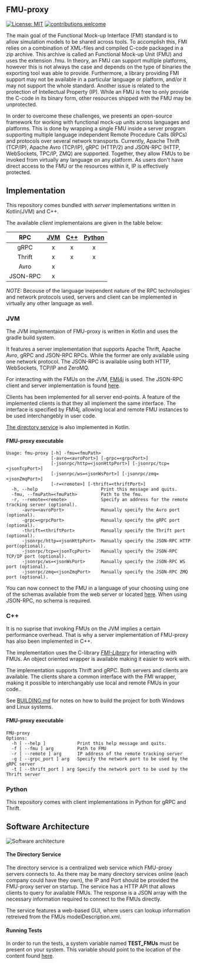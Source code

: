## FMU-proxy

[![License: MIT](https://img.shields.io/badge/License-MIT-yellow.svg)](https://opensource.org/licenses/MIT)
[![contributions welcome](https://img.shields.io/badge/contributions-welcome-brightgreen.svg?style=flat)](https://github.com/SFI-Mechatronics/FMU-proxy/issues)

The main goal of the Functional Mock-up Interface (FMI) standard is to allow simulation models to be shared across tools. 
To accomplish this, FMI relies on a combination of XML-files and compiled C-code packaged in a zip archive. 
This archive is called an Functional Mock-up Unit (FMU) and uses the extension .fmu. 
In theory, an FMU can support multiple platforms, however this is not always the case and depends on the type of binaries the exporting tool was able to provide. 
Furthermore, a library providing FMI support may not be available in a particular language or platform, and/or it may not support the whole standard. 
Another issue is related to the protection of Intellectual Property (IP). 
While an FMU is free to only provide the C-code in its binary form, other resources shipped with the FMU may be unprotected.   

In order to overcome these challenges, we presents an open-source framework for working with functional mock-up units across languages and platforms. 
This is done by wrapping a single FMU inside a server program supporting multiple language independent Remote Procedure Calls (RPCs) and protocols over several network transports. 
Currently, Apache Thrift (TCP/IP), Apache Avro (TCP/IP), gRPC (HTTP/2) and JSON-RPC (HTTP, WebSockets, TPC/IP, ZMQ) are supported. 
Together, they allow FMUs to be invoked from virtually any language on any platform.
As users don't have direct access to the FMU or the resources within it, IP is effectively protected. 

## Implementation

This repository comes bundled with *server* implementations written in Kotlin(JVM) and C++. 

The available *client* implementaions are given in the table below:

|    RPC   	| [JVM](#jvm) 	| [C++](#cpp) 	| [Python](#python) 	|
|:--------:	|:---:	|:---:	|:------:	|
|   gRPC   	|  x  	|  x  	|    x   	|
|  Thrift  	|  x  	|  x  	|    x   	|
|   Avro   	|  x  	|     	|        	|
| JSON-RPC 	|  x  	|     	|        	|


*NOTE:* Becouse of the language inependent nature of the RPC technologies and network protocols used, servers and client can be implemented in virtually any other language as well. 

### <a name="jvm"></a> JVM

The JVM implementaion of FMU-proxy is written in Kotlin and uses the gradle build system. 

It features a server implementation that supports Apache Thrift, Apache Avro, gRPC and JSON-RPC RPCs.
While the former are only available using one network protocol. The JSON-RPC is available using both HTTP, WebSockets, TCP/IP and ZeroMQ.

For interacting with the FMUs on the JVM, [FMI4j](https://sfi-mechatronics.github.io/FMI4j/) is used. 
The JSON-RPC client and server implementation is found [here](https://github.com/markaren/YAJ-RPC).

Clients has been implemented for all server end-points. A feature of the implemented clients is that they all implement the same interface. 
The interface is specified by FMI4j, allowing local and remote FMU instances to be used interchangebly in user code. 

[The directory service](#directory_service) is also implemented in Kotlin.  

#### FMU-proxy executable

```
Usage: fmu-proxy [-h] -fmu=<fmuPath> 
                 [-avro=<avroPort>] [-grpc=<grpcPort>]
                 [-jsonrpc/http=<jsonHttpPort>] [-jsonrpc/tcp=<jsonTcpPort>]
                 [-jsonrpc/ws=<jsonWsPort>] [-jsonrpc/zmq=<jsonZmqPort>]
                 [-r=<remote>] [-thrift=<thriftPort>]
  -h, --help                        Print this message and quits.
  -fmu, --fmuPath=<fmuPath>         Path to the fmu.
  -r, --remote=<remote>             Specify an address for the remote tracking server (optional).
      -avro=<avroPort>              Manually specify the Avro port (optional).
      -grpc=<grpcPort>              Manually specify the gRPC port (optional).
      -thrift=<thriftPort>          Manually specify the Thrift port (optional).
      -jsonrpc/http=<jsonHttpPort>  Manually specify the JSON-RPC HTTP port(optional).
      -jsonrpc/tcp=<jsonTcpPort>    Manually specify the JSON-RPC TCP/IP port (optional).
      -jsonrpc/ws=<jsonWsPort>      Manually specify the JSON-RPC WS port (optional).
      -jsonrpc/zmq=<jsonZmqPort>    Manually specify the JSON-RPC ZMQ port (optional).
```

You can now connect to the FMU in a language of your choosing using one of the schemas available from the web server or located [here](rpc-definitions). 
When using JSON-RPC, no schema is required.

### <a name="cpp"></a> C++

It is no suprise that invoking FMUs on the JVM implies a certain performance overhead. 
That is why a server implementation of FMU-proxy has also been implemented in C++. 

The implementation uses the C-library [_FMI-Library_](https://jmodelica.org/) for interacting with FMUs. 
An object oriented wrapper is available making it easier to work with.

The implementation supports Thrift and gRPC. Both servers and clients are available. 
The clients share a common interface with the FMI wrapper, making it possible to interchangably use local and remote FMUs in your code.. 

See [BUILDING.md](cpp/FMU-proxy/BUILDING.md) for notes on how to build the project for both Windows and Linux systems.

#### FMU-proxy executable

```
FMU-proxy
Options:
  -h [ --help ]            Print this help message and quits.
  -f [ --fmu ] arg         Path to FMU
  -r [ --remote ] arg      IP address of the remote tracking server
  -g [ --grpc_port ] arg   Specify the network port to be used by the gRPC server
  -t [ --thrift_port ] arg Specify the network port to be used by the Thrift server
```

### <a name="python"></a> Python

This repository comes with client implementations in Python for gRPC and Thrift.

## Software Architecture

![Software architecture](http://folk.ntnu.no/laht/files/figures/fmu-proxy.PNG)

#### <a name="directory_service"></a> The Directory Service

The directory service is a centralized web service which FMU-proxy servers connects to. 
As there may be many directory services online (each company could have they own), the IP and Port should be provided the FMU-proxy server on startup.
The service has a HTTP API that allows clients to query for available FMUs. 
The response is a JSON array with the necessary information required to connect to the FMUs directly. 

The service features a web-based GUI, where users can lookup information retreived from the FMUs modelDescription.xml.

#### Running Tests

In order to run the tests, a system variable named __TEST_FMUs__ must be present on your system. This variable should point to the location of the content found [here](https://github.com/markaren/TEST_FMUs).


